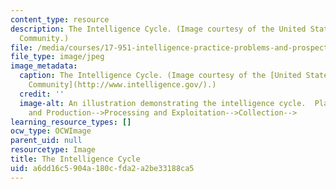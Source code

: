 ```yaml
---
content_type: resource
description: The Intelligence Cycle. (Image courtesy of the United States Intelligence
  Community.)
file: /media/courses/17-951-intelligence-practice-problems-and-prospects-spring-2005/a6dd16c5904a180cfda2a2be33188ca5_17-951s05.jpg
file_type: image/jpeg
image_metadata:
  caption: The Intelligence Cycle. (Image courtesy of the [United States Intelligence
    Community](http://www.intelligence.gov/).)
  credit: ''
  image-alt: An illustration demonstrating the intelligence cycle.  Planning and Direction-->Dissemination-->Analysis
    and Production-->Processing and Exploitation-->Collection-->
learning_resource_types: []
ocw_type: OCWImage
parent_uid: null
resourcetype: Image
title: The Intelligence Cycle
uid: a6dd16c5-904a-180c-fda2-a2be33188ca5
---
```


